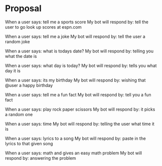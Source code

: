 # Proposal

When a user says: tell me a sports score
My bot will respond by: tell the user to go look up scores at espn.com

When a user says: tell me a joke 
My bot will respond by: tell the user a random joke

When a user says: what is todays date?
My bot will respond by: telling you what the date is

When a user says: what day is today?
My bot will respond by: tells you what day it is

When a user says: its my birthday
My bot will respond by: wishing that @user a happy birthday

When a user says: tell me a fun fact
My bot will respond by: tell you a fun fact

When a user says: play rock paper scissors 
My bot will respond by: it picks a random one

When a user says: time
My bot will respond by: telling the user what time it is

When a user says: lyrics to a song
My bot will respond by: paste in the lyrics to that given song

When a user says: math and gives an easy math problem
My bot will respond by: answering the problem